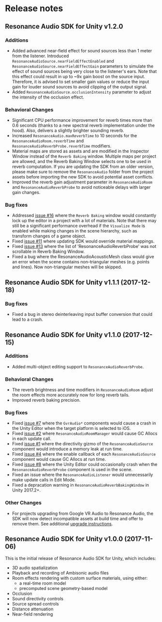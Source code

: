 # Release notes

## Resonance Audio SDK for Unity v1.2.0

### Additions
* Added advanced near-field effect for sound sources less than 1 meter from the listener. Introduced `ResonanceAudioSource.nearFieldEffectEnabled` and `ResonanceAudioSource.nearFieldEffectGain` parameters to simulate the effect of sound sources being very close to the listener's ears. Note that this effect could result in up to ~9x gain boost on the source input. Therefore, it is advised to set smaller gain values or reduce the input gain for louder sound sources to avoid clipping of the output signal.
* Added `ResonanceAudioSource.occlusionIntensity` parameter to adjust the intensity of the occlusion effect.

### Behavioral Changes
* Significant CPU performance improvement for reverb times more than 0.6 seconds (thanks to a new spectral reverb implementation under the hood). Also, delivers a slightly brighter sounding reverb.
* Increased `ResonanceAudio.maxReverbTime` to 10 seconds for the `ResonanceAudioRoom.reverbTime` and `ResonanceAudioReverbProbe.reverbTime` modifiers.
* Material maps are stored as assets and are modified in the Inspector Window instead of the `Reverb Baking` window. Multiple maps per project are allowed, and the Reverb Baking Window selects one to be used in reverb computation. If you are updating the SDK from an older version, please make sure to remove the `ResonanceAudio` folder from the project assets before importing the new SDK to avoid potential asset conflicts.
* Improved the reverb gain adjustment parameter in `ResonanceAudioRoom` and `ResonanceAudioReverbProbe` to avoid noticeable delays with larger gain changes.

### Bug fixes
* Addressed [issue #16](https://github.com/resonance-audio/resonance-audio-unity-sdk/issues/16) where the `Reverb Baking` window would constantly lock up the editor in a project with a lot of materials. Note that there may still be a significant performance overhead if the `Visualize Mode` is enabled while making changes in the scene hierarchy, such as transform changes of a game object.
* Fixed [issue #11](https://github.com/resonance-audio/resonance-audio-unity-sdk/issues/11) where updating SDK would override material mappings.
* Fixed [issue #13](https://github.com/resonance-audio/resonance-audio-unity-sdk/issues/13) where the list of 'ResonanceAudioReverbProbe' was not scrollable in Reverb Baking Window.
* Fixed a bug where the ResonanceAudioAcousticMesh class would give an error when the scene contains non-triangular meshes (e.g. points and lines). Now non-triangular meshes will be skipped.

## Resonance Audio SDK for Unity v1.1.1 (2017-12-18)

### Bug fixes
* Fixed a bug in stereo deinterleaving input buffer conversion that could lead to a crash.

## Resonance Audio SDK for Unity v1.1.0 (2017-12-15)

### Additions
* Added multi-object editing support to `ResonanceAudioReverbProbe`.

### Behavioral Changes
* The reverb brightness and time modifiers in `ResonanceAudioRoom` adjust the room effects more accurately now for long reverb tails.
* Improved reverb baking precision.

### Bug fixes
* Fixed [issue #7](https://github.com/resonance-audio/resonance-audio-unity-sdk/issues/7) where the `GvrAudio*` components would cause a crash in the Unity Editor when the target platform is selected to iOS.
* Fixed [issue #2](https://github.com/resonance-audio/resonance-audio-unity-sdk/issues/2) where `ResonanceAudioRoomManager` would cause GC Allocs in each update call.
* Fixed [issue #1](https://github.com/resonance-audio/resonance-audio-unity-sdk/issues/1) where the directivity gizmo of the `ResonanceAudioSource` component would introduce a memory leak at run time.
* Fixed [issue #4](https://github.com/resonance-audio/resonance-audio-unity-sdk/issues/4) where the enable callback of each `ResonanceAudioSource` component would cause GC Allocs at run time.
* Fixed [issue #8](https://github.com/resonance-audio/resonance-audio-unity-sdk/issues/8) where the Unity Editor could occasionally crash when the `ResonanceAudioReverbProbe` component is used in the scene.
* Fixed an issue where the `ResonanceAudioListener` would unnecessarily make update calls in Edit Mode.
* Fixed a depracation warning in `ResonanceAudioReverbBakingWindow` in Unity 2017.2+.

### Other Changes
* For projects upgrading from Google VR Audio to Resonance Audio, the SDK will now detect incompatible assets at build time and offer to remove them. See additional [upgrade instructions](https://developers.google.com/resonance-audio/migrate/).

## Resonance Audio SDK for Unity v1.0.0 (2017-11-06)

This is the initial release of Resonance Audio SDK for Unity, which includes:
* 3D audio spatialization
* Playback and recording of Ambisonic audio files
* Room effects rendering with custom surface materials, using either:
  * a real-time room model
  * precomputed scene geometry-based model
* Occlusion
* Sound directivity controls
* Source spread controls
* Distance attenuation
* Near-field rendering
